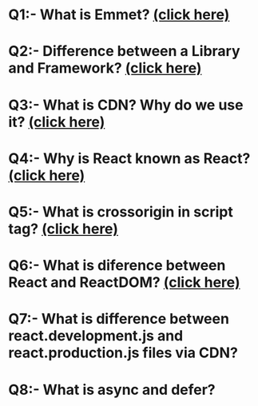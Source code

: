 # Q1:- What is Emmet? [(click here)](https://code.visualstudio.com/docs/editor/emmet)



# Q2:- Difference between a Library and Framework? [(click here)](https://www.sencha.com/blog/difference-between-framework-vs-library-snc/#:~:text=Both%20the%20framework%20vs%20library%20is%20precoded%20support%20programs%20to,to%20develop%20a%20complete%20application.)




# Q3:- What is CDN? Why do we use it? [(click here)](https://aws.amazon.com/what-is/cdn/#:~:text=The%20primary%20purpose%20of%20a,created%20by%20a%20network's%20design.)





# Q4:-  Why is React known as React? [(click here)](https://medium.com/@dhawalpandya/why-is-react-called-react-92f83b10aeac)




# Q5:-  What is crossorigin in script tag? [(click here)](https://developer.mozilla.org/en-US/docs/Web/HTML/Attributes/crossorigin)




# Q6:-  What is diference between React and ReactDOM? [(click here)](https://clouddevs.com/react/and-reactdom/#:~:text=While%20React%20provides%20the%20tools,foundation%20of%20React%20web%20applications.)





# Q7:- What is difference between react.development.js and react.production.js files via CDN?





# Q8:-  What is async and defer?



